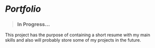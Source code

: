 # **_Portfolio_**
>### In Progress... ### 
This project has the purpose of containing a short resume with my main skills and also will probably store some of my projects in the future.